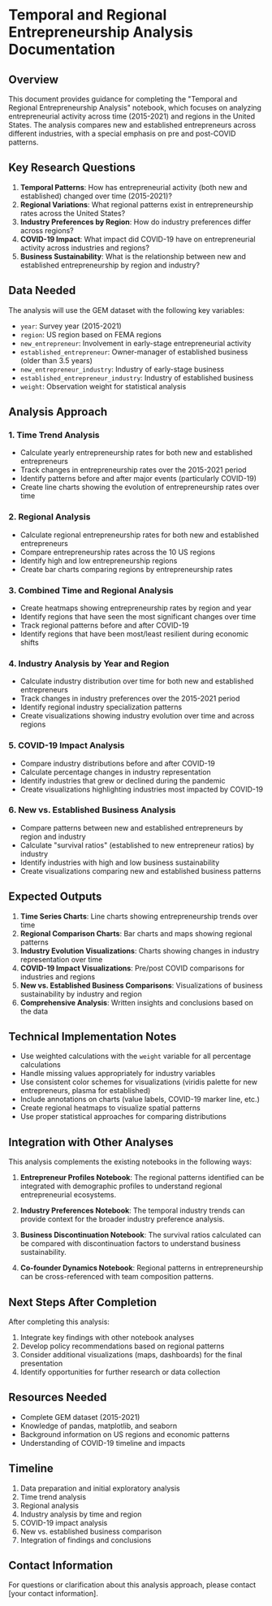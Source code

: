 # Temporal and Regional Entrepreneurship Analysis Documentation

## Overview

This document provides guidance for completing the "Temporal and Regional Entrepreneurship Analysis" notebook, which focuses on analyzing entrepreneurial activity across time (2015-2021) and regions in the United States. The analysis compares new and established entrepreneurs across different industries, with a special emphasis on pre and post-COVID patterns.

## Key Research Questions

1. **Temporal Patterns**: How has entrepreneurial activity (both new and established) changed over time (2015-2021)?
2. **Regional Variations**: What regional patterns exist in entrepreneurship rates across the United States?
3. **Industry Preferences by Region**: How do industry preferences differ across regions?
4. **COVID-19 Impact**: What impact did COVID-19 have on entrepreneurial activity across industries and regions?
5. **Business Sustainability**: What is the relationship between new and established entrepreneurship by region and industry?

## Data Needed

The analysis will use the GEM dataset with the following key variables:

- `year`: Survey year (2015-2021)
- `region`: US region based on FEMA regions
- `new_entrepreneur`: Involvement in early-stage entrepreneurial activity
- `established_entrepreneur`: Owner-manager of established business (older than 3.5 years)
- `new_entrepreneur_industry`: Industry of early-stage business
- `established_entrepreneur_industry`: Industry of established business
- `weight`: Observation weight for statistical analysis

## Analysis Approach

### 1. Time Trend Analysis

- Calculate yearly entrepreneurship rates for both new and established entrepreneurs
- Track changes in entrepreneurship rates over the 2015-2021 period
- Identify patterns before and after major events (particularly COVID-19)
- Create line charts showing the evolution of entrepreneurship rates over time

### 2. Regional Analysis

- Calculate regional entrepreneurship rates for both new and established entrepreneurs
- Compare entrepreneurship rates across the 10 US regions
- Identify high and low entrepreneurship regions
- Create bar charts comparing regions by entrepreneurship rates

### 3. Combined Time and Regional Analysis

- Create heatmaps showing entrepreneurship rates by region and year
- Identify regions that have seen the most significant changes over time
- Track regional patterns before and after COVID-19
- Identify regions that have been most/least resilient during economic shifts

### 4. Industry Analysis by Year and Region

- Calculate industry distribution over time for both new and established entrepreneurs
- Track changes in industry preferences over the 2015-2021 period
- Identify regional industry specialization patterns
- Create visualizations showing industry evolution over time and across regions

### 5. COVID-19 Impact Analysis

- Compare industry distributions before and after COVID-19
- Calculate percentage changes in industry representation
- Identify industries that grew or declined during the pandemic
- Create visualizations highlighting industries most impacted by COVID-19

### 6. New vs. Established Business Analysis

- Compare patterns between new and established entrepreneurs by region and industry
- Calculate "survival ratios" (established to new entrepreneur ratios) by industry
- Identify industries with high and low business sustainability
- Create visualizations comparing new and established business patterns

## Expected Outputs

1. **Time Series Charts**: Line charts showing entrepreneurship trends over time
2. **Regional Comparison Charts**: Bar charts and maps showing regional patterns
3. **Industry Evolution Visualizations**: Charts showing changes in industry representation over time
4. **COVID-19 Impact Visualizations**: Pre/post COVID comparisons for industries and regions
5. **New vs. Established Business Comparisons**: Visualizations of business sustainability by industry and region
6. **Comprehensive Analysis**: Written insights and conclusions based on the data

## Technical Implementation Notes

- Use weighted calculations with the `weight` variable for all percentage calculations
- Handle missing values appropriately for industry variables
- Use consistent color schemes for visualizations (viridis palette for new entrepreneurs, plasma for established)
- Include annotations on charts (value labels, COVID-19 marker line, etc.)
- Create regional heatmaps to visualize spatial patterns
- Use proper statistical approaches for comparing distributions

## Integration with Other Analyses

This analysis complements the existing notebooks in the following ways:

1. **Entrepreneur Profiles Notebook**: The regional patterns identified can be integrated with demographic profiles to understand regional entrepreneurial ecosystems.

2. **Industry Preferences Notebook**: The temporal industry trends can provide context for the broader industry preference analysis.

3. **Business Discontinuation Notebook**: The survival ratios calculated can be compared with discontinuation factors to understand business sustainability.

4. **Co-founder Dynamics Notebook**: Regional patterns in entrepreneurship can be cross-referenced with team composition patterns.

## Next Steps After Completion

After completing this analysis:

1. Integrate key findings with other notebook analyses
2. Develop policy recommendations based on regional patterns
3. Consider additional visualizations (maps, dashboards) for the final presentation
4. Identify opportunities for further research or data collection

## Resources Needed

- Complete GEM dataset (2015-2021)
- Knowledge of pandas, matplotlib, and seaborn
- Background information on US regions and economic patterns
- Understanding of COVID-19 timeline and impacts

## Timeline

1. Data preparation and initial exploratory analysis
2. Time trend analysis
3. Regional analysis
4. Industry analysis by time and region
5. COVID-19 impact analysis
6. New vs. established business comparison
7. Integration of findings and conclusions

## Contact Information

For questions or clarification about this analysis approach, please contact [your contact information].